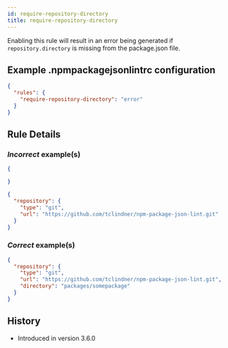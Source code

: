 ```yaml
---
id: require-repository-directory
title: require-repository-directory
---
```


Enabling this rule will result in an error being generated if `repository.directory` is missing from the package.json file.

## Example .npmpackagejsonlintrc configuration

```json
{
  "rules": {
    "require-repository-directory": "error"
  }
}
```

## Rule Details

### *Incorrect* example(s)

```json
{

}
```

```json
{
  "repository": {
    "type": "git",
    "url": "https://github.com/tclindner/npm-package-json-lint.git"
  }
}
```

### *Correct* example(s)

```json
{
  "repository": {
    "type": "git",
    "url": "https://github.com/tclindner/npm-package-json-lint.git",
    "directory": "packages/somepackage"
  }
}
```

## History

* Introduced in version 3.6.0
